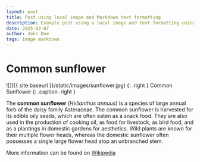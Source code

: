 ```yaml
---
layout: post
title: Post using local image and Markdown text formatting
description: Example post using a local image and text formatting using Markdown.
date: 2025-03-07
author: John Doe
tags: image markdown
---
```


# Common sunflower

![]({{ site.baseurl }}/static/images/sunflower.jpg)
{: .right }
Common Sunflower
{: .caption .right }

The **common sunflower** (*Helianthus annuus*) is a species of large annual forb of the daisy family Asteraceae. The common sunflower is harvested for its edible oily seeds, which are often eaten as a snack food. They are also used in the production of cooking oil, as food for livestock, as bird food, and as a plantings in domestic gardens for aesthetics. Wild plants are known for their multiple flower heads, whereas the domestic sunflower often possesses a single large flower head atop an unbranched stem.

More information can be found on [Wikipedia](https://en.wikipedia.org/wiki/Common_sunflower)